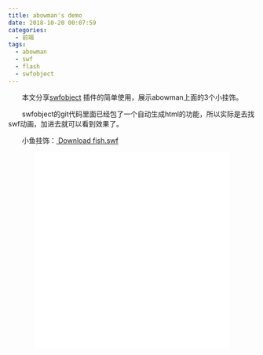```yaml
---
title: abowman's demo
date: 2018-10-20 00:07:59
categories:
  - 前端
tags:
  - abowman
  - swf
  - flash
  - swfobject
---
```


　　本文分享[swfobject](https://github.com/swfobject/swfobject)   插件的简单使用，展示abowman上面的3个小挂饰。

<!-- more -->

　　swfobject的git代码里面已经包了一个自动生成html的功能，所以实际是去找swf动画，加进去就可以看到效果了。

　　小鱼挂饰：<a id="download" href="/unitydemo/1/fish.swf" download="fish.swf"><i class="fa fa-download"></i><span> Download fish.swf </span>
</a>

<p><div style="width:100%; height:450px;border:none;text-align:center"><iframe allowtransparency="yes" frameborder="0" width="400" height="400" src="/unitydemo/1/fish.html"/></div></p>


　　宠物鼠挂饰：<a id="download" href="/unitydemo/1/hamster.swf" download="hamster.swf"><i class="fa fa-download"></i><span> Download hamster.swf </span>
</a>

<p><div style="width:100%; height:450px;border:none;text-align:center"><iframe allowtransparency="yes" frameborder="0" width="400" height="400" src="/unitydemo/1/hamster.html"/></div></p>


　　企鹅群挂饰：<a id="download" href="/unitydemo/1/penguins.swf" download="penguins.swf"><i class="fa fa-download"></i><span> Download penguins.swf </span>
</a>

<p><div style="width:100%; height:450px;border:none;text-align:center"><iframe allowtransparency="yes" frameborder="0" width="400" height="400" src="/unitydemo/1/penguins.html"/></div></p>



![Result pic 1](/contentimg/21/1.png "html代码自动生成")
